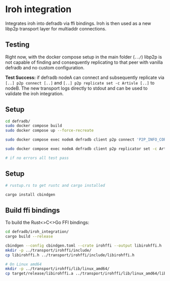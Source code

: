 # Iroh integration

Integrates iroh into defradb via ffi bindings. Iroh is then used as a new libp2p transport layer for multiaddr connections.

## Testing
Right now, with the docker compose setup in the main folder (`../`) libp2p is not capable of finding and consequently replicating to that peer with vanilla defradb and no custom configuration.

**Test Success:** if defradb nodeA can connect and subsequently replicate via `[..] p2p connect [..]` and `[..] p2p replicate set -c Artivle [..]` to nodeB. The new transport logs directly to stdout and can be used to validate the iroh integration.

## Setup

```sh
cd defradb/
sudo docker compose build
sudo docker compose up --force-recreate

sudo docker compose exec nodeA defradb client p2p connect 'P2P_INFO_COPIED_FROM_DOCKER_COMPOSE_OUTPUT'

sudo docker compose exec nodeA defradb client p2p replicator set -c Article 'P2P_INFO_COPIED_FROM_DOCKER_COMPOSE_OUTPUT'

# if no errors all test pass
```

## Setup 

```sh
# rustup.rs to get rustc and cargo installed

cargo install cbindgen
```

## Build ffi bindings

To build the Rust<>C<>Go FFI bindings:

```sh
cd defradb/iroh_integration/
cargo build --release

cbindgen --config cbindgen.toml --crate irohffi --output libirohffi.h
mkdir -p ../transport/irohffi/include/
cp libirohffi.h ../transport/irohffi/include/libirohffi.h

# On Linux amd64
mkdir -p ../transport/irohffi/lib/linux_amd64/
cp target/release/libirohffi.a ../transport/irohffi/lib/linux_amd64/libirohffi.a

```